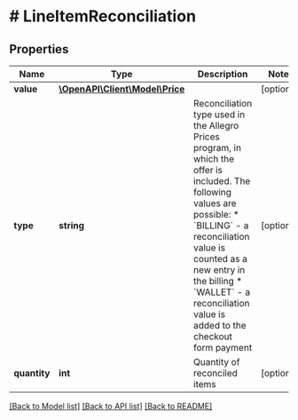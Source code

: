# # LineItemReconciliation

## Properties

Name | Type | Description | Notes
------------ | ------------- | ------------- | -------------
**value** | [**\OpenAPI\Client\Model\Price**](Price.md) |  | [optional]
**type** | **string** | Reconciliation type used in the Allegro Prices program, in which the offer is included. The following values are possible: * &#x60;BILLING&#x60; - a reconciliation value is counted as a new entry in the billing * &#x60;WALLET&#x60; - a reconciliation value is added to the checkout form payment | [optional]
**quantity** | **int** | Quantity of reconciled items | [optional]

[[Back to Model list]](../../README.md#models) [[Back to API list]](../../README.md#endpoints) [[Back to README]](../../README.md)
